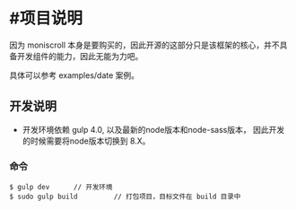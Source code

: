 #项目说明
=====================
因为 moniscroll 本身是要购买的，因此开源的这部分只是该框架的核心，并不具备开发组件的能力，因此无能为力吧。

具体可以参考 examples/date 案例。

## 开发说明

- 开发环境依赖 gulp 4.0, 以及最新的node版本和node-sass版本， 因此开发的时候需要将node版本切换到 8.X。

### 命令
```
$ gulp dev      // 开发环境
$ sudo gulp build         // 打包项目，目标文件在 build 目录中
```
